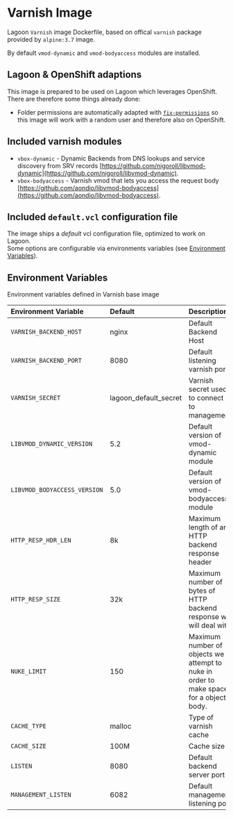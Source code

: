# Varnish Image

Lagoon `Varnish` image Dockerfile, based on offical `varnish` package provided by `alpine:3.7` image.

By default `vmod-dynamic` and `vmod-bodyaccess` modules are installed.

## Lagoon & OpenShift adaptions

This image is prepared to be used on Lagoon which leverages OpenShift. There are therefore some things already done:

* Folder permissions are automatically adapted with [`fix-permissions`](https://github.com/sclorg/s2i-base-container/blob/master/core/root/usr/bin/fix-permissions) so this image will work with a random user and therefore also on OpenShift.

## Included varnish modules

* `vbox-dynamic` - Dynamic Backends from DNS lookups and service discovery from SRV records [https://github.com/nigoroll/libvmod-dynamic](https://github.com/nigoroll/libvmod-dynamic).
* `vbox-bodyaccess` - Varnish vmod that lets you access the request body [https://github.com/aondio/libvmod-bodyaccess](https://github.com/aondio/libvmod-bodyaccess).

## Included `default.vcl` configuration file

The image ships a _default_ vcl configuration file, optimized to work on Lagoon.  
Some options are configurable via environments variables \(see [Environment Variables](varnish.md#environment-variables)\).

## Environment Variables

Environment variables defined in Varnish base image

| Environment Variable | Default | Description |
| :--- | :--- | :--- |
| `VARNISH_BACKEND_HOST` | nginx | Default Backend Host |
| `VARNISH_BACKEND_PORT` | 8080 | Default listening varnish port |
| `VARNISH_SECRET` | lagoon\_default\_secret | Varnish secret used to connect to management |
| `LIBVMOD_DYNAMIC_VERSION` | 5.2 | Default version of vmod-dynamic module |
| `LIBVMOD_BODYACCESS_VERSION` | 5.0 | Default version of vmod-bodyaccess module |
| `HTTP_RESP_HDR_LEN` | 8k | Maximum length of any HTTP backend response header |
| `HTTP_RESP_SIZE` | 32k | Maximum number of bytes of HTTP backend response we will deal with |
| `NUKE_LIMIT` | 150 | Maximum number of objects we attempt to nuke in order to make space for a object body. |
| `CACHE_TYPE` | malloc | Type of varnish cache |
| `CACHE_SIZE` | 100M | Cache size |
| `LISTEN` | 8080 | Default backend server port |
| `MANAGEMENT_LISTEN` | 6082 | Default management listening port |

